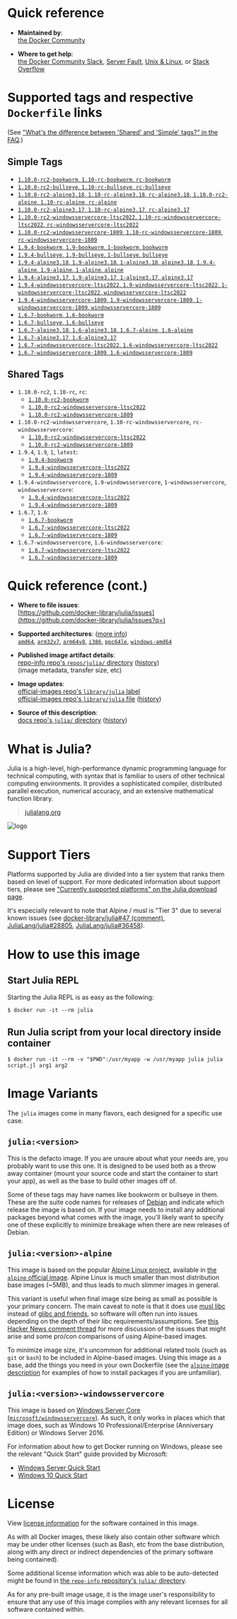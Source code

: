 <!--

********************************************************************************

WARNING:

    DO NOT EDIT "julia/README.md"

    IT IS AUTO-GENERATED

    (from the other files in "julia/" combined with a set of templates)

********************************************************************************

-->

# Quick reference

-	**Maintained by**:  
	[the Docker Community](https://github.com/docker-library/julia)

-	**Where to get help**:  
	[the Docker Community Slack](https://dockr.ly/comm-slack), [Server Fault](https://serverfault.com/help/on-topic), [Unix & Linux](https://unix.stackexchange.com/help/on-topic), or [Stack Overflow](https://stackoverflow.com/help/on-topic)

# Supported tags and respective `Dockerfile` links

(See ["What's the difference between 'Shared' and 'Simple' tags?" in the FAQ](https://github.com/docker-library/faq#whats-the-difference-between-shared-and-simple-tags).)

## Simple Tags

-	[`1.10.0-rc2-bookworm`, `1.10-rc-bookworm`, `rc-bookworm`](https://github.com/docker-library/julia/blob/8852e4c19fd19cdfe676e956ce3a53ca04278d8c/1.10-rc/bookworm/Dockerfile)
-	[`1.10.0-rc2-bullseye`, `1.10-rc-bullseye`, `rc-bullseye`](https://github.com/docker-library/julia/blob/8852e4c19fd19cdfe676e956ce3a53ca04278d8c/1.10-rc/bullseye/Dockerfile)
-	[`1.10.0-rc2-alpine3.18`, `1.10-rc-alpine3.18`, `rc-alpine3.18`, `1.10.0-rc2-alpine`, `1.10-rc-alpine`, `rc-alpine`](https://github.com/docker-library/julia/blob/8852e4c19fd19cdfe676e956ce3a53ca04278d8c/1.10-rc/alpine3.18/Dockerfile)
-	[`1.10.0-rc2-alpine3.17`, `1.10-rc-alpine3.17`, `rc-alpine3.17`](https://github.com/docker-library/julia/blob/8852e4c19fd19cdfe676e956ce3a53ca04278d8c/1.10-rc/alpine3.17/Dockerfile)
-	[`1.10.0-rc2-windowsservercore-ltsc2022`, `1.10-rc-windowsservercore-ltsc2022`, `rc-windowsservercore-ltsc2022`](https://github.com/docker-library/julia/blob/8852e4c19fd19cdfe676e956ce3a53ca04278d8c/1.10-rc/windows/windowsservercore-ltsc2022/Dockerfile)
-	[`1.10.0-rc2-windowsservercore-1809`, `1.10-rc-windowsservercore-1809`, `rc-windowsservercore-1809`](https://github.com/docker-library/julia/blob/8852e4c19fd19cdfe676e956ce3a53ca04278d8c/1.10-rc/windows/windowsservercore-1809/Dockerfile)
-	[`1.9.4-bookworm`, `1.9-bookworm`, `1-bookworm`, `bookworm`](https://github.com/docker-library/julia/blob/154363df0b038fb8a5e74bb97bbed3fb8faea7ca/1.9/bookworm/Dockerfile)
-	[`1.9.4-bullseye`, `1.9-bullseye`, `1-bullseye`, `bullseye`](https://github.com/docker-library/julia/blob/154363df0b038fb8a5e74bb97bbed3fb8faea7ca/1.9/bullseye/Dockerfile)
-	[`1.9.4-alpine3.18`, `1.9-alpine3.18`, `1-alpine3.18`, `alpine3.18`, `1.9.4-alpine`, `1.9-alpine`, `1-alpine`, `alpine`](https://github.com/docker-library/julia/blob/154363df0b038fb8a5e74bb97bbed3fb8faea7ca/1.9/alpine3.18/Dockerfile)
-	[`1.9.4-alpine3.17`, `1.9-alpine3.17`, `1-alpine3.17`, `alpine3.17`](https://github.com/docker-library/julia/blob/154363df0b038fb8a5e74bb97bbed3fb8faea7ca/1.9/alpine3.17/Dockerfile)
-	[`1.9.4-windowsservercore-ltsc2022`, `1.9-windowsservercore-ltsc2022`, `1-windowsservercore-ltsc2022`, `windowsservercore-ltsc2022`](https://github.com/docker-library/julia/blob/154363df0b038fb8a5e74bb97bbed3fb8faea7ca/1.9/windows/windowsservercore-ltsc2022/Dockerfile)
-	[`1.9.4-windowsservercore-1809`, `1.9-windowsservercore-1809`, `1-windowsservercore-1809`, `windowsservercore-1809`](https://github.com/docker-library/julia/blob/154363df0b038fb8a5e74bb97bbed3fb8faea7ca/1.9/windows/windowsservercore-1809/Dockerfile)
-	[`1.6.7-bookworm`, `1.6-bookworm`](https://github.com/docker-library/julia/blob/ff6d8f64752b64aff292e12162340e3707487f17/1.6/bookworm/Dockerfile)
-	[`1.6.7-bullseye`, `1.6-bullseye`](https://github.com/docker-library/julia/blob/ff6d8f64752b64aff292e12162340e3707487f17/1.6/bullseye/Dockerfile)
-	[`1.6.7-alpine3.18`, `1.6-alpine3.18`, `1.6.7-alpine`, `1.6-alpine`](https://github.com/docker-library/julia/blob/ff6d8f64752b64aff292e12162340e3707487f17/1.6/alpine3.18/Dockerfile)
-	[`1.6.7-alpine3.17`, `1.6-alpine3.17`](https://github.com/docker-library/julia/blob/ff6d8f64752b64aff292e12162340e3707487f17/1.6/alpine3.17/Dockerfile)
-	[`1.6.7-windowsservercore-ltsc2022`, `1.6-windowsservercore-ltsc2022`](https://github.com/docker-library/julia/blob/e0d0364c90b544d2d6de097e324ff7cc538613e8/1.6/windows/windowsservercore-ltsc2022/Dockerfile)
-	[`1.6.7-windowsservercore-1809`, `1.6-windowsservercore-1809`](https://github.com/docker-library/julia/blob/e0d0364c90b544d2d6de097e324ff7cc538613e8/1.6/windows/windowsservercore-1809/Dockerfile)

## Shared Tags

-	`1.10.0-rc2`, `1.10-rc`, `rc`:
	-	[`1.10.0-rc2-bookworm`](https://github.com/docker-library/julia/blob/8852e4c19fd19cdfe676e956ce3a53ca04278d8c/1.10-rc/bookworm/Dockerfile)
	-	[`1.10.0-rc2-windowsservercore-ltsc2022`](https://github.com/docker-library/julia/blob/8852e4c19fd19cdfe676e956ce3a53ca04278d8c/1.10-rc/windows/windowsservercore-ltsc2022/Dockerfile)
	-	[`1.10.0-rc2-windowsservercore-1809`](https://github.com/docker-library/julia/blob/8852e4c19fd19cdfe676e956ce3a53ca04278d8c/1.10-rc/windows/windowsservercore-1809/Dockerfile)
-	`1.10.0-rc2-windowsservercore`, `1.10-rc-windowsservercore`, `rc-windowsservercore`:
	-	[`1.10.0-rc2-windowsservercore-ltsc2022`](https://github.com/docker-library/julia/blob/8852e4c19fd19cdfe676e956ce3a53ca04278d8c/1.10-rc/windows/windowsservercore-ltsc2022/Dockerfile)
	-	[`1.10.0-rc2-windowsservercore-1809`](https://github.com/docker-library/julia/blob/8852e4c19fd19cdfe676e956ce3a53ca04278d8c/1.10-rc/windows/windowsservercore-1809/Dockerfile)
-	`1.9.4`, `1.9`, `1`, `latest`:
	-	[`1.9.4-bookworm`](https://github.com/docker-library/julia/blob/154363df0b038fb8a5e74bb97bbed3fb8faea7ca/1.9/bookworm/Dockerfile)
	-	[`1.9.4-windowsservercore-ltsc2022`](https://github.com/docker-library/julia/blob/154363df0b038fb8a5e74bb97bbed3fb8faea7ca/1.9/windows/windowsservercore-ltsc2022/Dockerfile)
	-	[`1.9.4-windowsservercore-1809`](https://github.com/docker-library/julia/blob/154363df0b038fb8a5e74bb97bbed3fb8faea7ca/1.9/windows/windowsservercore-1809/Dockerfile)
-	`1.9.4-windowsservercore`, `1.9-windowsservercore`, `1-windowsservercore`, `windowsservercore`:
	-	[`1.9.4-windowsservercore-ltsc2022`](https://github.com/docker-library/julia/blob/154363df0b038fb8a5e74bb97bbed3fb8faea7ca/1.9/windows/windowsservercore-ltsc2022/Dockerfile)
	-	[`1.9.4-windowsservercore-1809`](https://github.com/docker-library/julia/blob/154363df0b038fb8a5e74bb97bbed3fb8faea7ca/1.9/windows/windowsservercore-1809/Dockerfile)
-	`1.6.7`, `1.6`:
	-	[`1.6.7-bookworm`](https://github.com/docker-library/julia/blob/ff6d8f64752b64aff292e12162340e3707487f17/1.6/bookworm/Dockerfile)
	-	[`1.6.7-windowsservercore-ltsc2022`](https://github.com/docker-library/julia/blob/e0d0364c90b544d2d6de097e324ff7cc538613e8/1.6/windows/windowsservercore-ltsc2022/Dockerfile)
	-	[`1.6.7-windowsservercore-1809`](https://github.com/docker-library/julia/blob/e0d0364c90b544d2d6de097e324ff7cc538613e8/1.6/windows/windowsservercore-1809/Dockerfile)
-	`1.6.7-windowsservercore`, `1.6-windowsservercore`:
	-	[`1.6.7-windowsservercore-ltsc2022`](https://github.com/docker-library/julia/blob/e0d0364c90b544d2d6de097e324ff7cc538613e8/1.6/windows/windowsservercore-ltsc2022/Dockerfile)
	-	[`1.6.7-windowsservercore-1809`](https://github.com/docker-library/julia/blob/e0d0364c90b544d2d6de097e324ff7cc538613e8/1.6/windows/windowsservercore-1809/Dockerfile)

# Quick reference (cont.)

-	**Where to file issues**:  
	[https://github.com/docker-library/julia/issues](https://github.com/docker-library/julia/issues?q=)

-	**Supported architectures**: ([more info](https://github.com/docker-library/official-images#architectures-other-than-amd64))  
	[`amd64`](https://hub.docker.com/r/amd64/julia/), [`arm32v7`](https://hub.docker.com/r/arm32v7/julia/), [`arm64v8`](https://hub.docker.com/r/arm64v8/julia/), [`i386`](https://hub.docker.com/r/i386/julia/), [`ppc64le`](https://hub.docker.com/r/ppc64le/julia/), [`windows-amd64`](https://hub.docker.com/r/winamd64/julia/)

-	**Published image artifact details**:  
	[repo-info repo's `repos/julia/` directory](https://github.com/docker-library/repo-info/blob/master/repos/julia) ([history](https://github.com/docker-library/repo-info/commits/master/repos/julia))  
	(image metadata, transfer size, etc)

-	**Image updates**:  
	[official-images repo's `library/julia` label](https://github.com/docker-library/official-images/issues?q=label%3Alibrary%2Fjulia)  
	[official-images repo's `library/julia` file](https://github.com/docker-library/official-images/blob/master/library/julia) ([history](https://github.com/docker-library/official-images/commits/master/library/julia))

-	**Source of this description**:  
	[docs repo's `julia/` directory](https://github.com/docker-library/docs/tree/master/julia) ([history](https://github.com/docker-library/docs/commits/master/julia))

# What is Julia?

Julia is a high-level, high-performance dynamic programming language for technical computing, with syntax that is familiar to users of other technical computing environments. It provides a sophisticated compiler, distributed parallel execution, numerical accuracy, and an extensive mathematical function library.

> [julialang.org](http://julialang.org/)

![logo](https://raw.githubusercontent.com/docker-library/docs/520519ad7db3ea9fd5d3590e836c839a0ffd6f19/julia/logo.png)

# Support Tiers

Platforms supported by Julia are divided into a tier system that ranks them based on level of support. For more dedicated information about support tiers, please see ["Currently supported platforms" on the Julia download page](https://julialang.org/downloads/#currently_supported_platforms).

It's especially relevant to note that Alpine / musl is "Tier 3" due to several known issues (see [docker-library/julia#47 (comment)](https://github.com/docker-library/julia/pull/47#issuecomment-652661869), [JuliaLang/julia#28805](https://github.com/JuliaLang/julia/issues/28805), [JuliaLang/julia#36458](https://github.com/JuliaLang/julia/issues/36458)).

# How to use this image

## Start Julia REPL

Starting the Julia REPL is as easy as the following:

```console
$ docker run -it --rm julia
```

## Run Julia script from your local directory inside container

```console
$ docker run -it --rm -v "$PWD":/usr/myapp -w /usr/myapp julia julia script.jl arg1 arg2
```

# Image Variants

The `julia` images come in many flavors, each designed for a specific use case.

## `julia:<version>`

This is the defacto image. If you are unsure about what your needs are, you probably want to use this one. It is designed to be used both as a throw away container (mount your source code and start the container to start your app), as well as the base to build other images off of.

Some of these tags may have names like bookworm or bullseye in them. These are the suite code names for releases of [Debian](https://wiki.debian.org/DebianReleases) and indicate which release the image is based on. If your image needs to install any additional packages beyond what comes with the image, you'll likely want to specify one of these explicitly to minimize breakage when there are new releases of Debian.

## `julia:<version>-alpine`

This image is based on the popular [Alpine Linux project](https://alpinelinux.org), available in [the `alpine` official image](https://hub.docker.com/_/alpine). Alpine Linux is much smaller than most distribution base images (~5MB), and thus leads to much slimmer images in general.

This variant is useful when final image size being as small as possible is your primary concern. The main caveat to note is that it does use [musl libc](https://musl.libc.org) instead of [glibc and friends](https://www.etalabs.net/compare_libcs.html), so software will often run into issues depending on the depth of their libc requirements/assumptions. See [this Hacker News comment thread](https://news.ycombinator.com/item?id=10782897) for more discussion of the issues that might arise and some pro/con comparisons of using Alpine-based images.

To minimize image size, it's uncommon for additional related tools (such as `git` or `bash`) to be included in Alpine-based images. Using this image as a base, add the things you need in your own Dockerfile (see the [`alpine` image description](https://hub.docker.com/_/alpine/) for examples of how to install packages if you are unfamiliar).

## `julia:<version>-windowsservercore`

This image is based on [Windows Server Core (`microsoft/windowsservercore`)](https://hub.docker.com/r/microsoft/windowsservercore/). As such, it only works in places which that image does, such as Windows 10 Professional/Enterprise (Anniversary Edition) or Windows Server 2016.

For information about how to get Docker running on Windows, please see the relevant "Quick Start" guide provided by Microsoft:

-	[Windows Server Quick Start](https://msdn.microsoft.com/en-us/virtualization/windowscontainers/quick_start/quick_start_windows_server)
-	[Windows 10 Quick Start](https://msdn.microsoft.com/en-us/virtualization/windowscontainers/quick_start/quick_start_windows_10)

# License

View [license information](http://julialang.org/) for the software contained in this image.

As with all Docker images, these likely also contain other software which may be under other licenses (such as Bash, etc from the base distribution, along with any direct or indirect dependencies of the primary software being contained).

Some additional license information which was able to be auto-detected might be found in [the `repo-info` repository's `julia/` directory](https://github.com/docker-library/repo-info/tree/master/repos/julia).

As for any pre-built image usage, it is the image user's responsibility to ensure that any use of this image complies with any relevant licenses for all software contained within.
